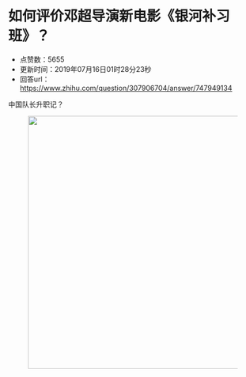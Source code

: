 # 如何评价邓超导演新电影《银河补习班》？
- 点赞数：5655
- 更新时间：2019年07月16日01时28分23秒
- 回答url：https://www.zhihu.com/question/307906704/answer/747949134
<body>
 <p data-pid="FpxsdH92">中国队长升职记？</p>
 <figure data-size="normal">
  <img src="https://pic1.zhimg.com/50/v2-ec10a00f8fb99454a9aa9dedf631a559_720w.jpg?source=1940ef5c" data-rawwidth="512" data-rawheight="1304" data-size="normal" data-original-token="v2-97e6eb0798232d30f299965c4588d6c8" data-default-watermark-src="https://picx.zhimg.com/50/v2-215855caf80d7529cdcfd98ac191e42a_720w.jpg?source=1940ef5c" class="origin_image zh-lightbox-thumb" width="512" data-original="https://picx.zhimg.com/v2-ec10a00f8fb99454a9aa9dedf631a559_r.jpg?source=1940ef5c">
 </figure>
 <p></p>
</body>